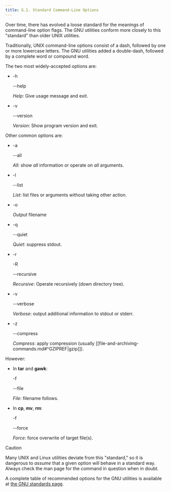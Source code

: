 ```yaml
---
title: G.1. Standard Command-Line Options
---
```


Over time, there has evolved a loose standard for the meanings of command-line option flags. The GNU utilities conform more closely to this "standard" than older UNIX utilities.

Traditionally, UNIX command-line options consist of a dash, followed by one or more lowercase letters. The GNU utilities added a double-dash, followed by a complete word or compound word.

The two most widely-accepted options are:

- -h
    
    --help
    
    _Help_: Give usage message and exit.
    
- -v
    
    --version
    
    _Version_: Show program version and exit.
    

Other common options are:

- -a
    
    --all
    
    _All_: show _all_ information or operate on _all_ arguments.
    
- -l
    
    --list
    
    _List_: list files or arguments without taking other action.
    
- -o
    
    _Output_ filename
    
- -q
    
    --quiet
    
    _Quiet_: suppress stdout.
    
- -r
    
    -R
    
    --recursive
    
    _Recursive_: Operate recursively (down directory tree).
    
- -v
    
    --verbose
    
    _Verbose_: output additional information to stdout or stderr.
    
- -z
    
    --compress
    
    _Compress_: apply compression (usually [[file-and-archiving-commands.md#^GZIPREF|gzip]]).
    

However:

- In **tar** and **gawk**:
    
    -f
    
    --file
    
    _File_: filename follows.
    
- In **cp**, **mv**, **rm**:
    
    -f
    
    --force
    
    _Force_: force overwrite of target file(s).
    

> [!caution]
> Many UNIX and Linux utilities deviate from this "standard," so it is dangerous to _assume_ that a given option will behave in a standard way. Always check the man page for the command in question when in doubt.

A complete table of recommended options for the GNU utilities is available at [the GNU standards page](http://www.gnu.org/prep/standards/).
